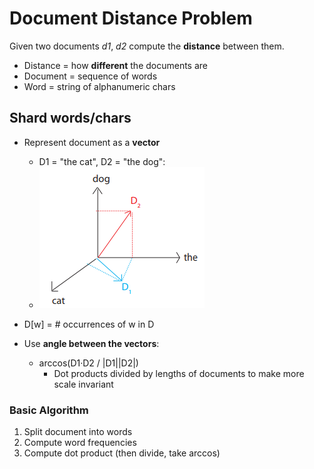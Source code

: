 # Document Distance Problem
Given two documents *d1*, *d2* compute the **distance** between them.
* Distance = how **different** the documents are
* Document = sequence of words
* Word = string of alphanumeric chars

## Shard words/chars
* Represent document as a **vector**
    * D1 = "the cat", D2 = "the dog":
    * ![](../../images/2018-01-05-16-48-40.png)

* D[w] = # occurrences of w in D
* Use **angle between the vectors**:
    * arccos(D1&middot;D2 / |D1||D2|)
        * Dot products divided by lengths of documents to make more scale invariant
### Basic Algorithm
1. Split document into words
2. Compute word frequencies
3. Compute dot product (then divide, take arccos)
